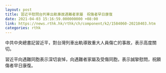 ```yaml
---
layout: post
title: 習近平慰問台列車出軌事故遇難者家屬　祝傷者早日康復
date: 2021-04-03 15:16:59.000000000 +08:00
link: https://news.rthk.hk/rthk/ch/component/k2/1584060-20210403.htm
categories: rthk
---
```


中共中央總書記習近平，對台灣列車出軌導致重大人員傷亡的事故，表示高度關切。

習近平向遇難同胞表示深切哀悼，向遇難者家屬及受傷同胞，表示誠摯慰問，祝願傷者早日康復。
